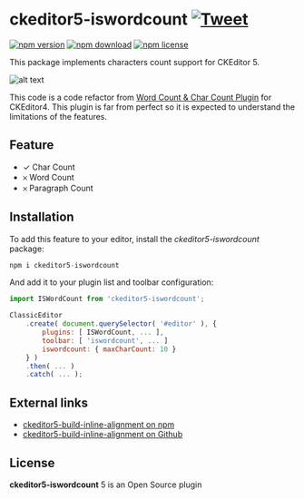 # ckeditor5-iswordcount [![Tweet](https://img.shields.io/twitter/url/http/shields.io.svg?style=social)](https://twitter.com/intent/tweet?text=Check%20out%20ckeditor5-iswordcount%20on%20GitHub&url=https://github.com/isatria/ckeditor5-iswordcount)

[![npm version](https://badge.fury.io/js/ckeditor5-iswordcount.svg)](https://www.npmjs.com/package/ckeditor5-iswordcount)
[![npm download](https://img.shields.io/npm/dt/ckeditor5-iswordcount.svg)](https://www.npmjs.com/package/ckeditor5-iswordcount)
[![npm license](https://img.shields.io/npm/l/ckeditor5-iswordcount.svg)](https://www.npmjs.com/package/ckeditor5-iswordcount)

This package implements characters count support for CKEditor 5.

![alt text](https://i.ibb.co/2K7L2pD/Screenshot-2019-05-31-at-11-51-37-PM.png)

This code is a code refactor from [Word Count & Char Count Plugin](https://ckeditor.com/cke4/addon/wordcount) for CKEditor4. This plugin is far from perfect so it is expected to understand the limitations of the features.

## **Feature**

- ✓ Char Count
- 𐄂 Word Count
- 𐄂 Paragraph Count

## **Installation**

To add this feature to your editor, install the _ckeditor5-iswordcount_ package:

```javascript
npm i ckeditor5-iswordcount
```

And add it to your plugin list and toolbar configuration:

```javascript
import ISWordCount from 'ckeditor5-iswordcount';

ClassicEditor
    .create( document.querySelector( '#editor' ), {
        plugins: [ ISWordCount, ... ],
        toolbar: [ 'iswordcount', ... ]
        iswordcount: { maxCharCount: 10 }
    } )
    .then( ... )
    .catch( ... );
```

## **External links**

- [ckeditor5-build-inline-alignment on npm](https://www.npmjs.com/package/ckeditor5-build-inline-alignment)
- [ckeditor5-build-inline-alignment on Github](https://github.com/isatria/ckeditor5-build-inline-alignment)

## **License**

**ckeditor5-iswordcount** 5 is an Open Source plugin
